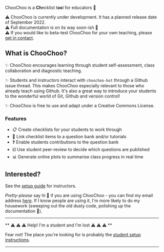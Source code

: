 ChooChoo is a **Ch**ecklist t**oo**l for educators  🚂

⚠️ ChooChoo is currently under development. It has a planned release date of September 2022.   
⚠️ Full documentation is on its way soon-ish 🐢  
⚠️ If you would like to beta-test ChooChoo for your own teaching, please [get in contact](https://lucydot.github.io/about/).  

## What is ChooChoo?
✨ ChooChoo encourages learning through student self-assessment, class collaboration and diagnostic teaching.

✨ Students and instructors interact with `choochoo-bot` through a Github issue thread. This makes ChooChoo especially relevant to those who already teach using Github. It's also a great way to introduce your students to the wonderful world of Git, Github and version control!

✨ ChooChoo is free to use and adapt under a Creative Commons License. 

### Features

- 📋 Create checklists for your students to work through
- 🔗 Link checklist items to a question bank and/or tutorials
- ❓ Enable students contributions to the question bank
- ☑️ Use student peer-review to decide which questions are published
- 📊 Generate online plots to summarise class progress in real time 

## Interested?
See the [setup guide](./instructors/setup.md) for instructors. 

*Pretty-please* say hi :wave: if you are using ChooChoo - you can find my email address [here](https://lucydot.github.io/about/). If I know people are using it, I'm more likely to do my housework (sweeping out the old dusty code, polishing up the documentation 🧹).

---------
** ⚠️ ⚠️ ⚠️ Help! I'm a student and I'm lost ⚠️ ⚠️ ⚠️ **

Fear not! The place you're looking for is probably the [student setup instructions](./students/setup.md).

---------



